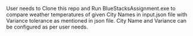 User needs to Clone this repo and Run BlueStacksAssignment.exe to compare weather temperatures of given City Names in input.json file with Variance tolerance as mentioned in json file. City Name and Variance can be configured as per user needs.
